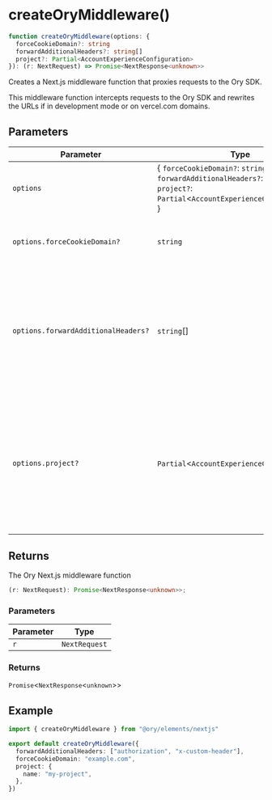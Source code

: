 # createOryMiddleware()

```ts
function createOryMiddleware(options: {
  forceCookieDomain?: string
  forwardAdditionalHeaders?: string[]
  project?: Partial<AccountExperienceConfiguration>
}): (r: NextRequest) => Promise<NextResponse<unknown>>
```

Creates a Next.js middleware function that proxies requests to the Ory SDK.

This middleware function intercepts requests to the Ory SDK and rewrites the URLs if in development mode or on vercel.com domains.

## Parameters

| Parameter                           | Type                                                                                                                                      | Description                                                                                                                                                       |
| ----------------------------------- | ----------------------------------------------------------------------------------------------------------------------------------------- | ----------------------------------------------------------------------------------------------------------------------------------------------------------------- |
| `options`                           | \{ `forceCookieDomain?`: `string`; `forwardAdditionalHeaders?`: `string`[]; `project?`: `Partial`\<`AccountExperienceConfiguration`\>; \} | The Ory configuration to use for the middleware.                                                                                                                  |
| `options.forceCookieDomain?`        | `string`                                                                                                                                  | If you want to force a specific cookie domain, you can set it here.                                                                                               |
| `options.forwardAdditionalHeaders?` | `string`[]                                                                                                                                | By default headers are filtered to forward only a fixed list. If you need to forward additional headers you can use this setting to define them.                  |
| `options.project?`                  | `Partial`\<`AccountExperienceConfiguration`\>                                                                                             | If you want to use a specific project configuration, you can set it here. Make sure to pass the same project configuration that you pass to `@ory/elements-react` |

## Returns

The Ory Next.js middleware function

```ts
(r: NextRequest): Promise<NextResponse<unknown>>;
```

### Parameters

| Parameter | Type          |
| --------- | ------------- |
| `r`       | `NextRequest` |

### Returns

`Promise`\<`NextResponse`\<`unknown`\>\>

## Example

```ts title="middleware.ts"
import { createOryMiddleware } from "@ory/elements/nextjs"

export default createOryMiddleware({
  forwardAdditionalHeaders: ["authorization", "x-custom-header"],
  forceCookieDomain: "example.com",
  project: {
    name: "my-project",
  },
})
```
